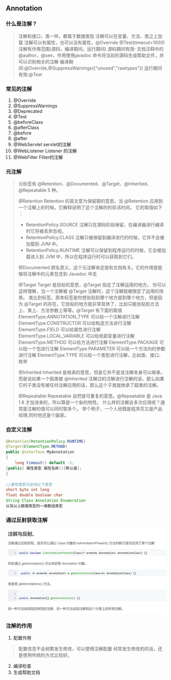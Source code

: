 ## Annotation

### 什么是注解？
>注解和接口，类一样，都属于数据类型
注解可以在变量、方法、类之上加载
注解可以有属性，也可以没有属性，@Override @Test(timeout=1000)
注解有作用范围(源码，编译期间，运行期间)
源码期间有效: 文档注释中的@author，@see，作用使用javadoc 命令将当前的源码生成帮助文件，并可以识别相关的注解
编译期间:@Override,@SuppressWarnings({"unused","rawtypes"})
运行期间有效:@Test

### 常见的注解
1. @Override
2. @SuppressWarnings
3. @Deprecated
2. @Test
3. @beforeClass
4. @afterClass
5. @before
6. @after
7. @WebServlet servlet的注解
8. @WebListener Listener 的注解
9. @WebFilter   Filter的注解

### 元注解
>元标签有 @Retention、@Documented、@Target、@Inherited、@Repeatable 5 种。
>
>@Retention
Retention 的英文意为保留期的意思。当 @Retention 应用到一个注解上的时候，它解释说明了这个注解的的存活时间。
>它的取值如下  ： 
>- RetentionPolicy.SOURCE 注解只在源码阶段保留，在编译器进行编译时它将被丢弃忽视。 
>- RetentionPolicy.CLASS 注解只被保留到编译进行的时候，它并不会被加载到 JVM 中。 
>- RetentionPolicy.RUNTIME 注解可以保留到程序运行的时候，它会被加载进入到 JVM 中，所以在程序运行时可以获取到它们。
>
>@Documented
顾名思义，这个元注解肯定是和文档有关。它的作用是能够将注解中的元素包含到 Javadoc 中去
>
>@Target
Target 是目标的意思，@Target 指定了注解运用的地方。
你可以这样理解，当一个注解被 @Target 注解时，这个注解就被限定了运用的场景。
类比到标签，原本标签是你想张贴到哪个地方就到哪个地方，但是因为 @Target 的存在，它张贴的地方就非常具体了，比如只能张贴到方法上、类上、方法参数上等等。@Target 有下面的取值
ElementType.ANNOTATION_TYPE 可以给一个注解进行注解
ElementType.CONSTRUCTOR 可以给构造方法进行注解
ElementType.FIELD 可以给属性进行注解
ElementType.LOCAL_VARIABLE 可以给局部变量进行注解
ElementType.METHOD 可以给方法进行注解
ElementType.PACKAGE 可以给一个包进行注解
ElementType.PARAMETER 可以给一个方法内的参数进行注解
ElementType.TYPE 可以给一个类型进行注解，比如类、接口、枚举
>
>@Inherited
Inherited 是继承的意思，但是它并不是说注解本身可以继承，而是说如果一个超类被 @Inherited 注解过的注解进行注解的话，那么如果它的子类没有被任何注解应用的话，那么这个子类就继承了超类的注解。 
>
>@Repeatable
Repeatable 自然是可重复的意思。@Repeatable 是 Java 1.8 才加进来的，所以算是一个新的特性。
什么样的注解会多次应用呢？通常是注解的值可以同时取多个。
举个例子，一个人他既是程序员又是产品经理,同时他还是个画家。

### 自定义注解
```java
@Retention(RetentionPolicy.RUNTIME) 
@Target(ElementType.METHOD)
public @interface MyAnnotation
{
	long timeout() default -1;
[public] 属性类型 属性名称()[默认值];
}

//属性类型只支持以下类型
short byte int long  
float double boolean char
String Class Annotation Enumeration
以及以上数据类型的一维数组类型
```

### 通过反射获取注解
![](注解与反射.png)

### 注解的作用
1. 配置作用
>配置信息不会频繁发生修改，可以使用注解配置
>经常发生修改的的话，还是使用传统的方式比较好。

2. 编译检查
3. 生成帮助文档


